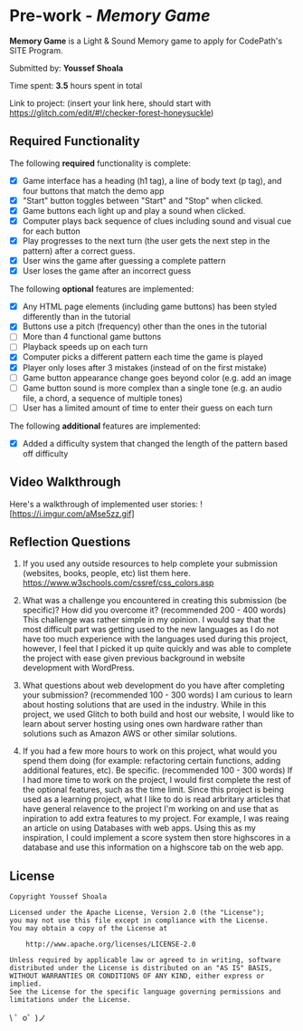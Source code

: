 # Pre-work - *Memory Game*

**Memory Game** is a Light & Sound Memory game to apply for CodePath's SITE Program. 

Submitted by: **Youssef Shoala**

Time spent: **3.5** hours spent in total

Link to project: (insert your link here, should start with https://glitch.com/edit/#!/checker-forest-honeysuckle)

## Required Functionality

The following **required** functionality is complete:

* [x] Game interface has a heading (h1 tag), a line of body text (p tag), and four buttons that match the demo app
* [x] "Start" button toggles between "Start" and "Stop" when clicked. 
* [x] Game buttons each light up and play a sound when clicked. 
* [x] Computer plays back sequence of clues including sound and visual cue for each button
* [x] Play progresses to the next turn (the user gets the next step in the pattern) after a correct guess. 
* [x] User wins the game after guessing a complete pattern
* [x] User loses the game after an incorrect guess

The following **optional** features are implemented:

* [x] Any HTML page elements (including game buttons) has been styled differently than in the tutorial
* [x] Buttons use a pitch (frequency) other than the ones in the tutorial
* [ ] More than 4 functional game buttons
* [ ] Playback speeds up on each turn
* [x] Computer picks a different pattern each time the game is played
* [x] Player only loses after 3 mistakes (instead of on the first mistake)
* [ ] Game button appearance change goes beyond color (e.g. add an image
* [ ] Game button sound is more complex than a single tone (e.g. an audio file, a chord, a sequence of multiple tones)
* [ ] User has a limited amount of time to enter their guess on each turn

The following **additional** features are implemented:

- [x] Added a difficulty system that changed the length of the pattern based off difficulty

## Video Walkthrough

Here's a walkthrough of implemented user stories:
![https://i.imgur.com/aMse5zz.gif]


## Reflection Questions
1. If you used any outside resources to help complete your submission (websites, books, people, etc) list them here. 
https://www.w3schools.com/cssref/css_colors.asp

2. What was a challenge you encountered in creating this submission (be specific)? How did you overcome it? (recommended 200 - 400 words) 
This challenge was rather simple in my opinion. I would say that the most difficult part was getting used to the new languages as I do not have too much experience with the languages used during this project,
however, I feel that I picked it up quite quickly and was able to complete the project with ease given previous background in website development with WordPress. 

3. What questions about web development do you have after completing your submission? (recommended 100 - 300 words) 
I am curious to learn about hosting solutions that are used in the industry. While in this project, we used Glitch to both build and host our website, I would like to learn about server hosting using ones own 
hardware rather than solutions such as Amazon AWS or other similar solutions. 

4. If you had a few more hours to work on this project, what would you spend them doing (for example: refactoring certain functions, adding additional features, etc). Be specific. (recommended 100 - 300 words) 
If I had more time to work on the project, I would first complete the rest of the optional features, such as the time limit. Since this project is being used as a learning project, what I like to do is read arbritary
articles that have general relavence to the project I'm working on and use that as inpiration to add extra features to my project. For example, I was reaing an article on using Databases with web apps. Using this as
my inspiration, I could implement a score system then store highscores in a database and use this information on a highscore tab on the web app. 



## License

    Copyright Youssef Shoala

    Licensed under the Apache License, Version 2.0 (the "License");
    you may not use this file except in compliance with the License.
    You may obtain a copy of the License at

        http://www.apache.org/licenses/LICENSE-2.0

    Unless required by applicable law or agreed to in writing, software
    distributed under the License is distributed on an "AS IS" BASIS,
    WITHOUT WARRANTIES OR CONDITIONS OF ANY KIND, either express or implied.
    See the License for the specific language governing permissions and
    limitations under the License.

\ ゜o゜)ノ
